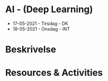 # AI - (Deep Learning)
- 17-05-2021 - Tirsdag - DK
- 18-05-2021 - Onsdag - INT

# Beskrivelse


# Resources & Activities